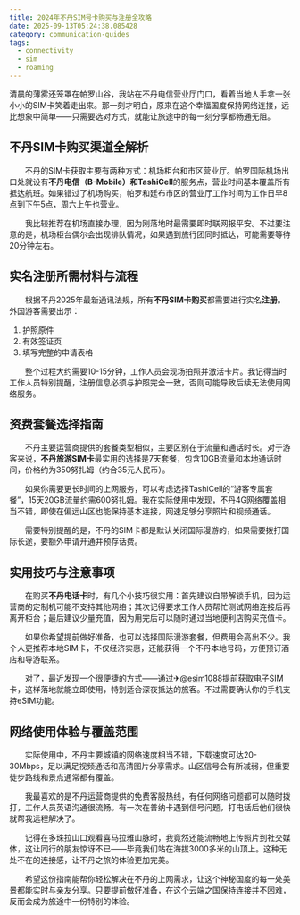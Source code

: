 ```yaml
---
title: 2024年不丹SIM号卡购买与注册全攻略
date: 2025-09-13T05:24:38.085428
category: communication-guides
tags:
  - connectivity
  - sim
  - roaming
---
```


清晨的薄雾还笼罩在帕罗山谷，我站在不丹电信营业厅门口，看着当地人手拿一张小小的SIM卡笑着走出来。那一刻才明白，原来在这个幸福国度保持网络连接，远比想象中简单——只需要选对方式，就能让旅途中的每一刻分享都畅通无阻。

## 不丹SIM卡购买渠道全解析

　　不丹的SIM卡获取主要有两种方式：机场柜台和市区营业厅。帕罗国际机场出口处就设有**不丹电信（B-Mobile）和TashiCell**的服务点，营业时间基本覆盖所有抵达航班。如果错过了机场购买，帕罗和廷布市区的营业厅工作时间为工作日早8点到下午5点，周六上午也营业。

　　我比较推荐在机场直接办理，因为刚落地时最需要即时联网报平安。不过要注意的是，机场柜台偶尔会出现排队情况，如果遇到旅行团同时抵达，可能需要等待20分钟左右。

## 实名注册所需材料与流程

　　根据不丹2025年最新通讯法规，所有**不丹SIM卡购买**都需要进行实名**注册**。外国游客需要出示：
1. 护照原件
2. 有效签证页
3. 填写完整的申请表格

　　整个过程大约需要10-15分钟，工作人员会现场拍照并激活卡片。我记得当时工作人员特别提醒，注册信息必须与护照完全一致，否则可能导致后续无法使用网络服务。

## 资费套餐选择指南

　　不丹主要运营商提供的套餐类型相似，主要区别在于流量和通话时长。对于游客来说，**不丹旅游SIM卡**最实用的选择是7天套餐，包含10GB流量和本地通话时间，价格约为350努扎姆（约合35元人民币）。

　　如果你需要更长时间的上网服务，可以考虑选择TashiCell的“游客专属套餐”，15天20GB流量约需600努扎姆。我在实际使用中发现，不丹4G网络覆盖相当不错，即使在偏远山区也能保持基本连接，网速足够分享照片和视频通话。

　　需要特别提醒的是，不丹的SIM卡都是默认关闭国际漫游的，如果需要拨打国际长途，要额外申请开通并预存话费。

## 实用技巧与注意事项

　　在购买**不丹电话卡**时，有几个小技巧很实用：首先建议自带解锁手机，因为运营商的定制机可能不支持其他网络；其次记得要求工作人员帮忙测试网络连接后再离开柜台；最后建议少量充值，因为用完后可以随时通过当地便利店购买充值卡。

　　如果你希望提前做好准备，也可以选择国际漫游套餐，但费用会高出不少。我个人更推荐本地SIM卡，不仅经济实惠，还能获得一个不丹本地号码，方便预订酒店和导游联系。

　　对了，最近发现一个很便捷的方式——通过✈[@esim1088](https://t.me/s/esim1088)提前获取电子SIM卡，这样落地就能立即使用，特别适合深夜抵达的旅客。不过需要确认你的手机支持eSIM功能。

## 网络使用体验与覆盖范围

　　实际使用中，不丹主要城镇的网络速度相当不错，下载速度可达20-30Mbps，足以满足视频通话和高清图片分享需求。山区信号会有所减弱，但重要徒步路线和景点通常都有覆盖。

　　我最喜欢的是不丹运营商提供的免费客服热线，有任何网络问题都可以随时拨打，工作人员英语沟通很流畅。有一次在普纳卡遇到信号问题，打电话后他们很快就帮我远程解决了。

　　记得在多珠拉山口观看喜马拉雅山脉时，我竟然还能流畅地上传照片到社交媒体，这让同行的朋友惊讶不已——毕竟我们站在海拔3000多米的山顶上。这种无处不在的连接感，让不丹之旅的体验更加完美。

　　希望这份指南能帮你轻松解决在不丹的上网需求，让这个神秘国度的每一处美景都能实时与亲友分享。只要提前做好准备，在这个云端之国保持连接并不困难，反而会成为旅途中一份特别的体验。